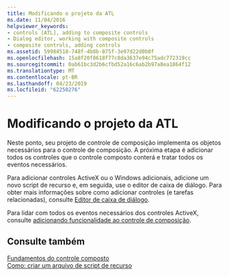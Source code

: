 ```yaml
---
title: Modificando o projeto da ATL
ms.date: 11/04/2016
helpviewer_keywords:
- controls [ATL], adding to composite controls
- Dialog editor, working with composite controls
- composite controls, adding controls
ms.assetid: 59984518-748f-4b8b-875f-3e97d22d0b0f
ms.openlocfilehash: 15a8f20f8618f77c8da3637e94c75adc772319cc
ms.sourcegitcommit: 0ab61bc3d2b6cfbd52a16c6ab2b97a8ea1864f12
ms.translationtype: MT
ms.contentlocale: pt-BR
ms.lasthandoff: 04/23/2019
ms.locfileid: "62250276"
---
```

# <a name="modifying-the-atl-project"></a>Modificando o projeto da ATL

Neste ponto, seu projeto de controle de composição implementa os objetos necessários para o controle de composição. A próxima etapa é adicionar todos os controles que o controle composto conterá e tratar todos os eventos necessários.

Para adicionar controles ActiveX ou o Windows adicionais, adicione um novo script de recurso e, em seguida, use o editor de caixa de diálogo. Para obter mais informações sobre como adicionar controles (e tarefas relacionadas), consulte [Editor de caixa de diálogo](../windows/dialog-editor.md).

Para lidar com todos os eventos necessários dos controles ActiveX, consulte [adicionando funcionalidade ao controle de composição](../atl/adding-functionality-to-the-composite-control.md).

## <a name="see-also"></a>Consulte também

[Fundamentos do controle composto](../atl/atl-composite-control-fundamentals.md)<br/>
[Como: criar um arquivo de script de recurso](../windows/how-to-create-a-resource-script-file.md)
